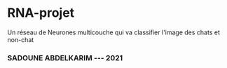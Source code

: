 # RNA-projet
Un réseau de Neurones multicouche qui va classifier l'image des chats et non-chat
### SADOUNE ABDELKARIM --- 2021
